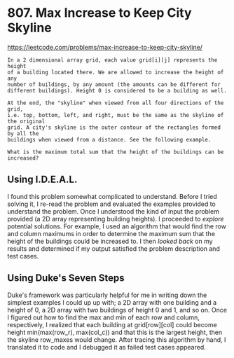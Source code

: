 # 807. Max Increase to Keep City Skyline

https://leetcode.com/problems/max-increase-to-keep-city-skyline/

```
In a 2 dimensional array grid, each value grid[i][j] represents the height
of a building located there. We are allowed to increase the height of any
number of buildings, by any amount (the amounts can be different for
different buildings). Height 0 is considered to be a building as well.

At the end, the "skyline" when viewed from all four directions of the grid,
i.e. top, bottom, left, and right, must be the same as the skyline of the original
grid. A city's skyline is the outer contour of the rectangles formed by all the
buildings when viewed from a distance. See the following example.

What is the maximum total sum that the height of the buildings can be increased?
```

## Using I.D.E.A.L.
I found this problem somewhat complicated to understand. Before I tried solving it,
I re-read the problem and evaluated the examples provided to understand the problem.
Once I understood the kind of input the problem provided (a 2D array representing
building heights). I proceeded to *explore* potential solutions. For example, I used
an algorithm that would find the row and column maximums in order to determine the
maximum sum that the height of the buildings could be increased to. I then *looked back*
on my results and determined if my output satisfied the problem description and test cases.


## Using Duke's Seven Steps
Duke's framework was particularly helpful for me in writing down the simplest examples I
could up up with; a 2D array with one building and a height of 0, a 2D array with two
buildings of height 0 and 1, and so on. Once I figured out how to find the max and min
of each row and column, respectively, I realized that each building at grid[row][col]
could become height min(max(row_r), max(col_c)) and that this is the largest height, then
the skyline row_maxes would change. After tracing this algorithm by hand, I translated it
to code and I debugged it as failed test cases appeared.